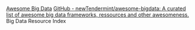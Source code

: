 
[Awesome Big Data](https://github.com/0xnr/awesome-bigdata)
[GitHub - newTendermint/awesome-bigdata: A curated list of awesome big data frameworks, ressources and other awesomeness.](https://github.com/newTendermint/awesome-bigdata)
Big Data Resource Index
